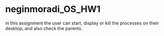 # neginmoradi_OS_HW1

in this assignment the user can start, display or kill the processes on their desktop, and also check the parents.
